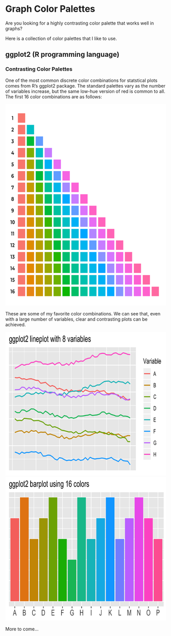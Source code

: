 Graph Color Palettes
====================

Are you looking for a highly contrasting color palette that works well
in graphs?

Here is a collection of color palettes that I like to use.

ggplot2 (R programming language)
--------------------------------

### Contrasting Color Palettes

One of the most common discrete color combinations for statstical plots
comes from R’s ggplot2 package. The standard palettes vary as the number
of variables increase, but the same low-hue version of red is common to
all. The first 16 color combinations are as follows:

<img src="GGPlot Color Palettes - R 16 Base 1.png" width=650 height=630/>

These are some of my favorite color combinations. We can see that, even
with a large number of variables, clear and contrasting plots can be
achieved.

<img src="ggplotLine16.png" width=750 height=450/>

<img src="ggplotStandard16.png" width=700 height=450/>

More to come…

